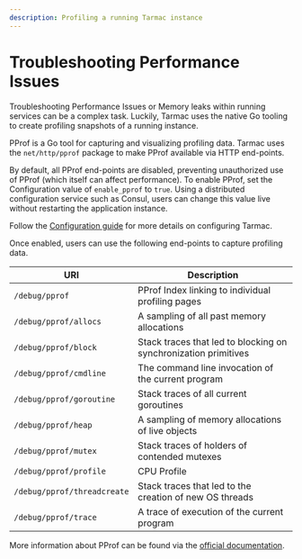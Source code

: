 ```yaml
---
description: Profiling a running Tarmac instance
---
```


# Troubleshooting Performance Issues

Troubleshooting Performance Issues or Memory leaks within running services can be a complex task. Luckily, Tarmac uses the native Go tooling to create profiling snapshots of a running instance.

PProf is a Go tool for capturing and visualizing profiling data. Tarmac uses the `net/http/pprof` package to make PProf available via HTTP end-points.

By default, all PProf end-points are disabled, preventing unauthorized use of PProf (which itself can affect performance). To enable PProf, set the Configuration value of `enable_pprof` to `true`. Using a distributed configuration service such as Consul, users can change this value live without restarting the application instance.

Follow the [Configuration guide](configuration.md) for more details on configuring Tarmac.

Once enabled, users can use the following end-points to capture profiling data.

| URI | Description |
|---- | ----------- |
| `/debug/pprof` | PProf Index linking to individual profiling pages |
| `/debug/pprof/allocs` | A sampling of all past memory allocations |
| `/debug/pprof/block` | Stack traces that led to blocking on synchronization primitives |
| `/debug/pprof/cmdline` | The command line invocation of the current program |
| `/debug/pprof/goroutine` | Stack traces of all current goroutines |
| `/debug/pprof/heap` | A sampling of memory allocations of live objects |
| `/debug/pprof/mutex` | Stack traces of holders of contended mutexes |
| `/debug/pprof/profile` | CPU Profile |
| `/debug/pprof/threadcreate` | Stack traces that led to the creation of new OS threads |
| `/debug/pprof/trace` | A trace of execution of the current program |

More information about PProf can be found via the [official documentation](https://pkg.go.dev/net/http/pprof).
